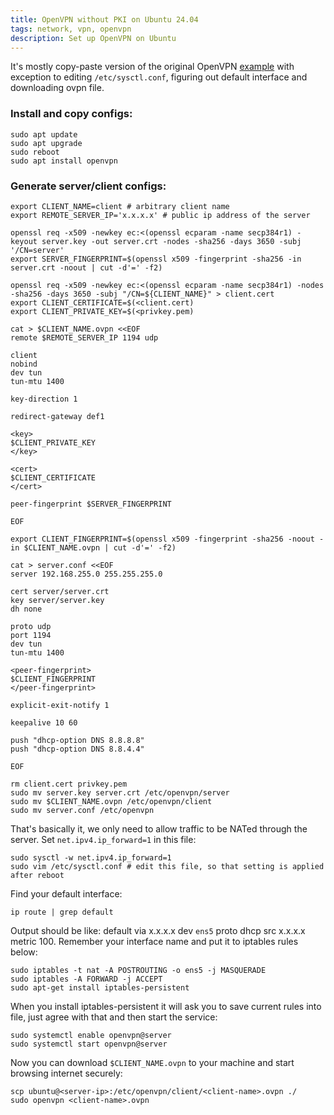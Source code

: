 ```yaml
---
title: OpenVPN without PKI on Ubuntu 24.04
tags: network, vpn, openvpn
description: Set up OpenVPN on Ubuntu
---
```


It's mostly copy-paste version of the original OpenVPN [example](https://github.com/openvpn/openvpn/blob/master/doc/man-sections/example-fingerprint.rst) with
exception to editing `/etc/sysctl.conf`, figuring out default interface and downloading ovpn file.

### Install and copy configs:

```shell
sudo apt update
sudo apt upgrade
sudo reboot
sudo apt install openvpn
```

### Generate server/client configs:

```shell
export CLIENT_NAME=client # arbitrary client name
export REMOTE_SERVER_IP='x.x.x.x' # public ip address of the server

openssl req -x509 -newkey ec:<(openssl ecparam -name secp384r1) -keyout server.key -out server.crt -nodes -sha256 -days 3650 -subj '/CN=server'
export SERVER_FINGERPRINT=$(openssl x509 -fingerprint -sha256 -in server.crt -noout | cut -d'=' -f2)

openssl req -x509 -newkey ec:<(openssl ecparam -name secp384r1) -nodes -sha256 -days 3650 -subj "/CN=${CLIENT_NAME}" > client.cert
export CLIENT_CERTIFICATE=$(<client.cert)
export CLIENT_PRIVATE_KEY=$(<privkey.pem)

cat > $CLIENT_NAME.ovpn <<EOF
remote $REMOTE_SERVER_IP 1194 udp

client
nobind
dev tun
tun-mtu 1400

key-direction 1

redirect-gateway def1

<key>
$CLIENT_PRIVATE_KEY
</key>

<cert>
$CLIENT_CERTIFICATE
</cert>

peer-fingerprint $SERVER_FINGERPRINT

EOF

export CLIENT_FINGERPRINT=$(openssl x509 -fingerprint -sha256 -noout -in $CLIENT_NAME.ovpn | cut -d'=' -f2)

cat > server.conf <<EOF
server 192.168.255.0 255.255.255.0

cert server/server.crt
key server/server.key
dh none

proto udp
port 1194
dev tun
tun-mtu 1400

<peer-fingerprint>
$CLIENT_FINGERPRINT
</peer-fingerprint>

explicit-exit-notify 1

keepalive 10 60

push "dhcp-option DNS 8.8.8.8"
push "dhcp-option DNS 8.8.4.4"

EOF

rm client.cert privkey.pem
sudo mv server.key server.crt /etc/openvpn/server
sudo mv $CLIENT_NAME.ovpn /etc/openvpn/client
sudo mv server.conf /etc/openvpn
```

That's basically it, we only need to allow traffic to be NATed through the
server. Set `net.ipv4.ip_forward=1` in this file:

```shell
sudo sysctl -w net.ipv4.ip_forward=1
sudo vim /etc/sysctl.conf # edit this file, so that setting is applied after reboot
```

Find your default interface:

```shell
ip route | grep default
```

Output should be like: default via x.x.x.x dev `ens5` proto dhcp src x.x.x.x
metric 100. Remember your interface name and put it to iptables rules below:

```shell
sudo iptables -t nat -A POSTROUTING -o ens5 -j MASQUERADE
sudo iptables -A FORWARD -j ACCEPT
sudo apt-get install iptables-persistent
```

When you install iptables-persistent it will ask you to save current rules into
file, just agree with that and then start the service:

```shell
sudo systemctl enable openvpn@server
sudo systemctl start openvpn@server
```

Now you can download `$CLIENT_NAME.ovpn` to your machine and start browsing internet securely:

```shell
scp ubuntu@<server-ip>:/etc/openvpn/client/<client-name>.ovpn ./
sudo openvpn <client-name>.ovpn
```
